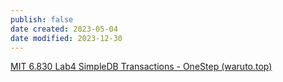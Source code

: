 ```yaml
---
publish: false
date created: 2023-05-04
date modified: 2023-12-30
---
```

[MIT 6.830 Lab4 SimpleDB Transactions - OneStep (waruto.top)](https://waruto.top/posts/mit-6.830-lab4-simpledb-transactions/)

